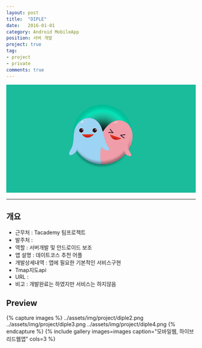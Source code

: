 ```yaml
---
layout: post
title:  "DIPLE"
date:   2016-01-01
category: Android MobileApp
position: 서버 개발
project: true
tag:
- project
- private
comments: true
---
```


![Homepage Img](../assets/img/project/diple0.png)

---

## 개요

* 근무처 : Tacademy 팀프로젝트
* 발주처 :
* 역할 : 서버개발 및 안드로이드 보조
* 앱 설명 : 데이트코스 추천 어플
* 개발상세내역 : 앱에 필요한 기본적인 서비스구현
* Tmap지도api
* URL :
* 비고 : 개발완료는 하였지만 서비스는 하지않음

## Preview

{% capture images %}
../assets/img/project/diple2.png
../assets/img/project/diple3.png
../assets/img/project/diple4.png
{% endcapture %}
{% include gallery images=images caption="모바일웹, 하이브리드웹앱" cols=3 %}
